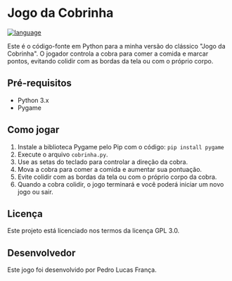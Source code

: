   <h1>Jogo da Cobrinha</h1>
  
  <a href="https://github.com/">
    <img src="https://img.shields.io/badge/language-python-blue.svg" alt="language">
  </a>
  
  <p>Este é o código-fonte em Python para a minha versão do clássico "Jogo da Cobrinha". O jogador controla a cobra para comer a comida e marcar pontos, evitando colidir com as bordas da tela ou com o próprio corpo.</p>
  <h2>Pré-requisitos</h2>
  <ul>
    <li>Python 3.x</li>
    <li>Pygame</li>
  </ul>
  <h2>Como jogar</h2>
  <ol>
  <li>Instale a biblioteca Pygame pelo Pip com o código: <code>pip install pygame</code></li>
    <li>Execute o arquivo <code>cobrinha.py</code>.</li>
    <li>Use as setas do teclado para controlar a direção da cobra.</li>
    <li>Mova a cobra para comer a comida e aumentar sua pontuação.</li>
    <li>Evite colidir com as bordas da tela ou com o próprio corpo da cobra.</li>
    <li>Quando a cobra colidir, o jogo terminará e você poderá iniciar um novo jogo ou sair.</li>
  </ol>
  <h2>Licença</h2>
  <p>Este projeto está licenciado nos termos da licença GPL 3.0.</p>
  <h2>Desenvolvedor</h2>
  <p>Este jogo foi desenvolvido por Pedro Lucas França.</p>
